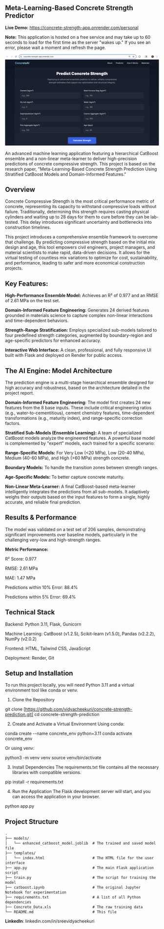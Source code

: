 ## Meta-Learning-Based Concrete Strength Predictor

**Live Demo:** https://concrete-strength-app.onrender.com/personal
    
**Note:** This application is hosted on a free service and may take up to 60 seconds to load for the first time as the server "wakes up." If you see an error, please wait a moment and refresh the page.

<img src="webpage.png">


An advanced machine learning application featuring a hierarchical CatBoost ensemble and a non-linear meta-learner to deliver high-precision predictions of concrete compressive strength. This project is based on the research paper, "Meta-Learning-Based Concrete Strength Prediction Using Stratified CatBoost Models and Domain-Informed Features."

## Overview

Concrete Compressive Strength is the most critical performance metric of concrete, representing its capacity to withstand compressive loads without failure. Traditionally, determining this strength requires casting physical cylinders and waiting up to 28 days for them to cure before they can be lab-tested. This delay introduces significant uncertainty and bottlenecks into construction timelines.

This project introduces a comprehensive ensemble framework to overcome that challenge. By predicting compressive strength based on the initial mix design and age, this tool empowers civil engineers, project managers, and material scientists to make rapid, data-driven decisions. It allows for the virtual testing of countless mix variations to optimize for cost, sustainability, and performance, leading to safer and more economical construction projects.

## Key Features:

**High-Performance Ensemble Model:** Achieves an R² of 0.977 and an RMSE of 2.61 MPa on the test set.

**Domain-Informed Feature Engineering:** Generates 24 derived features grounded in materials science to capture complex non-linear interactions and time-dependent behaviors.

**Strength-Range Stratification:** Employs specialized sub-models tailored to four predefined strength categories, augmented by boundary-region and age-specific predictors for enhanced accuracy.

**Interactive Web Interface:** A clean, professional, and fully responsive UI built with Flask and deployed on Render for public access.

## The AI Engine: Model Architecture

The prediction engine is a multi-stage hierarchical ensemble designed for high accuracy and robustness, based on the architecture detailed in the project report.

**Domain-Informed Feature Engineering:** The model first creates 24 new features from the 8 base inputs. These include critical engineering ratios (e.g., water-to-cementitious), cement chemistry features, time-dependent transformations (e.g., maturity index), and range-specific correction factors.

**Stratified Sub-Models (Ensemble Learning):** A team of specialized CatBoost models analyze the engineered features. A powerful base model is complemented by "expert" models, each trained for a specific scenario:

**Range-Specific Models:** For Very Low (<20 MPa), Low (20-40 MPa), Medium (40-60 MPa), and High (>60 MPa) strength concrete.

**Boundary Models:** To handle the transition zones between strength ranges.

**Age-Specific Models:** To better capture concrete maturity.

**Non-Linear Meta-Learner:** A final CatBoost-based meta-learner intelligently integrates the predictions from all sub-models. It adaptively weighs their outputs based on the input features to form a single, highly accurate, and reliable final prediction.

## Results & Performance

The model was validated on a test set of 206 samples, demonstrating significant improvements over baseline models, particularly in the challenging very-low and high-strength ranges.

**Metric Performance:**

R² Score: 0.977

RMSE: 2.61 MPa

MAE: 1.47 MPa

Predictions within 10% Error: 88.4%

Predictions within 5% Error: 69.4%

## Technical Stack
Backend: Python 3.11, Flask, Gunicorn

Machine Learning: CatBoost (v1.2.5), Scikit-learn (v1.5.0), Pandas (v2.2.2), NumPy (v2.0.2)

Frontend: HTML, Tailwind CSS, JavaScript

Deployment: Render, Git

## Setup and Installation

To run this project locally, you will need Python 3.11 and a virtual environment tool like conda or venv.

1. Clone the Repository

git clone [https://github.com/vidyacheekuri/concrete-strength-prediction.git]
cd concrete-strength-prediction

2. Create and Activate a Virtual Environment
Using conda:

conda create --name concrete_env python=3.11
conda activate concrete_env

Or using venv:

python3 -m venv venv
source venv/bin/activate

3. Install Dependencies
The requirements.txt file contains all the necessary libraries with compatible versions.

pip install -r requirements.txt

4. Run the Application
The Flask development server will start, and you can access the application in your browser.

python app.py



## Project Structure

```
.
├── models/
│   └── enhanced_catboost_model.joblib  # The trained and saved model file
├── templates/
│   └── index.html                      # The HTML file for the user interface
├── app.py                              # The main Flask application script
├── train.py                            # The script for training the model
├── catboost.ipynb                      # The original Jupyter Notebook for experimentation
├── requirements.txt                    # A list of all Python dependencies
├── Concrete_Data.xls                   # The raw training data
└── README.md                           # This file
```

**LinkedIn**: linkedin.com/in/sreevidyacheekuri
